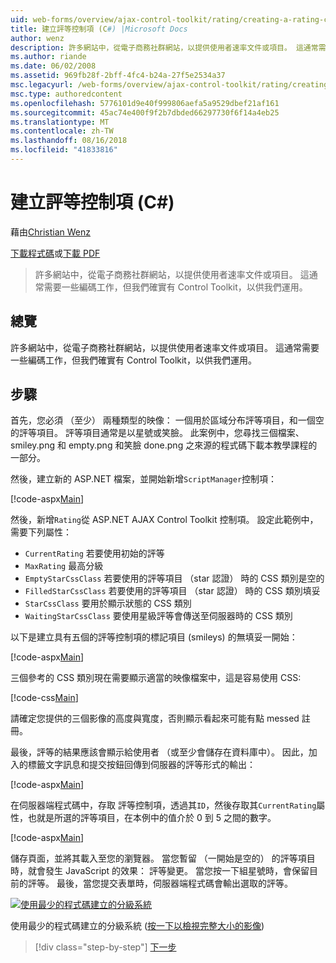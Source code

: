 ```yaml
---
uid: web-forms/overview/ajax-control-toolkit/rating/creating-a-rating-control-cs
title: 建立評等控制項 (C#) |Microsoft Docs
author: wenz
description: 許多網站中，從電子商務社群網站，以提供使用者速率文件或項目。 這通常需要一些編碼工作，但我們確實有...
ms.author: riande
ms.date: 06/02/2008
ms.assetid: 969fb28f-2bff-4fc4-b24a-27f5e2534a37
msc.legacyurl: /web-forms/overview/ajax-control-toolkit/rating/creating-a-rating-control-cs
msc.type: authoredcontent
ms.openlocfilehash: 5776101d9e40f999806aefa5a9529dbef21af161
ms.sourcegitcommit: 45ac74e400f9f2b7dbded66297730f6f14a4eb25
ms.translationtype: MT
ms.contentlocale: zh-TW
ms.lasthandoff: 08/16/2018
ms.locfileid: "41833816"
---
```

<a name="creating-a-rating-control-c"></a>建立評等控制項 (C#)
====================
藉由[Christian Wenz](https://github.com/wenz)

[下載程式碼](http://download.microsoft.com/download/9/3/f/93f8daea-bebd-4821-833b-95205389c7d0/rating0.cs.zip)或[下載 PDF](http://download.microsoft.com/download/2/d/c/2dc10e34-6983-41d4-9c08-f78f5387d32b/rating0CS.pdf)

> 許多網站中，從電子商務社群網站，以提供使用者速率文件或項目。 這通常需要一些編碼工作，但我們確實有 Control Toolkit，以供我們運用。


## <a name="overview"></a>總覽

許多網站中，從電子商務社群網站，以提供使用者速率文件或項目。 這通常需要一些編碼工作，但我們確實有 Control Toolkit，以供我們運用。

## <a name="steps"></a>步驟

首先，您必須 （至少） 兩種類型的映像： 一個用於區域分布評等項目，和一個空的評等項目。 評等項目通常是以星號或笑臉。 此案例中，您尋找三個檔案、 smiley.png 和 empty.png 和笑臉 done.png 之來源的程式碼下載本教學課程的一部分。

然後，建立新的 ASP.NET 檔案，並開始新增`ScriptManager`控制項：

[!code-aspx[Main](creating-a-rating-control-cs/samples/sample1.aspx)]

然後，新增`Rating`從 ASP.NET AJAX Control Toolkit 控制項。 設定此範例中，需要下列屬性：

- `CurrentRating` 若要使用初始的評等
- `MaxRating` 最高分級
- `EmptyStarCssClass` 若要使用的評等項目 （star 認證） 時的 CSS 類別是空的
- `FilledStarCssClass` 若要使用的評等項目 （star 認證） 時的 CSS 類別填妥
- `StarCssClass` 要用於顯示狀態的 CSS 類別
- `WaitingStarCssClass` 要使用星級評等會傳送至伺服器時的 CSS 類別

以下是建立具有五個的評等控制項的標記項目 (smileys) 的無填妥一開始：

[!code-aspx[Main](creating-a-rating-control-cs/samples/sample2.aspx)]

三個參考的 CSS 類別現在需要顯示適當的映像檔案中，這是容易使用 CSS:

[!code-css[Main](creating-a-rating-control-cs/samples/sample3.css)]

請確定您提供的三個影像的高度與寬度，否則顯示看起來可能有點 messed 註冊。

最後，評等的結果應該會顯示給使用者 （或至少會儲存在資料庫中）。 因此，加入的標籤文字訊息和提交按鈕回傳到伺服器的評等形式的輸出：

[!code-aspx[Main](creating-a-rating-control-cs/samples/sample4.aspx)]

在伺服器端程式碼中，存取 評等控制項，透過其`ID`，然後存取其`CurrentRating`屬性，也就是所選的評等項目，在本例中的值介於 0 到 5 之間的數字。

[!code-aspx[Main](creating-a-rating-control-cs/samples/sample5.aspx)]

儲存頁面，並將其載入至您的瀏覽器。 當您暫留 （一開始是空的） 的評等項目時，就會發生 JavaScript 的效果： 評等變更。 當您按一下組星號時，會保留目前的評等。 最後，當您提交表單時，伺服器端程式碼會輸出選取的評等。


[![使用最少的程式碼建立的分級系統](creating-a-rating-control-cs/_static/image2.png)](creating-a-rating-control-cs/_static/image1.png)

使用最少的程式碼建立的分級系統 ([按一下以檢視完整大小的影像](creating-a-rating-control-cs/_static/image3.png))

> [!div class="step-by-step"]
> [下一步](creating-a-rating-control-vb.md)
